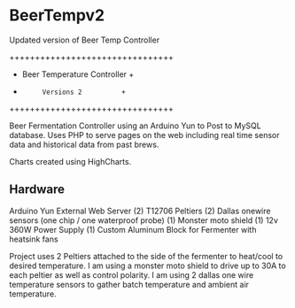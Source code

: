 # BeerTempv2
Updated version of Beer Temp Controller

++++++++++++++++++++++++++++++++
+  Beer Temperature Controller +
+          Versions 2          +
++++++++++++++++++++++++++++++++

Beer Fermentation Controller using an Arduino Yun to Post to MySQL database.
Uses PHP to serve pages on the web including real time sensor data and historical data from past brews.

Charts created using HighCharts.

Hardware
----------
Arduino Yun
External Web Server
(2) T12706 Peltiers
(2) Dallas onewire sensors (one chip / one waterproof probe)
(1) Monster moto shield
(1) 12v 360W Power Supply
(1) Custom Aluminum Block for Fermenter with heatsink fans

Project uses 2 Peltiers attached to the side of the fermenter to heat/cool to desired temperature. 
I am using a monster moto shield to drive up to 30A to each peltier as well as control polarity.
I am using 2 dallas one wire temperature sensors to gather batch temperature and ambient air temperature.
